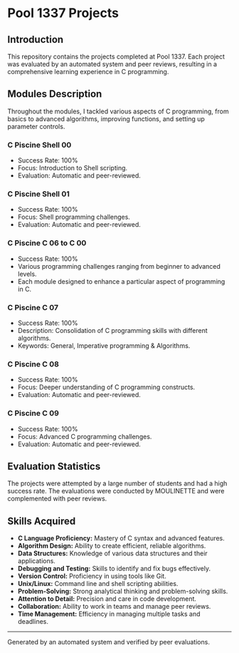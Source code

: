 
# Pool 1337 Projects

## Introduction
This repository contains the projects completed at Pool 1337. Each project was evaluated by an automated system and peer reviews, resulting in a comprehensive learning experience in C programming.

## Modules Description
Throughout the modules, I tackled various aspects of C programming, from basics to advanced algorithms, improving functions, and setting up parameter controls.

### C Piscine Shell 00

- Success Rate: 100%
- Focus: Introduction to Shell scripting.
- Evaluation: Automatic and peer-reviewed.

### C Piscine Shell 01

- Success Rate: 100%
- Focus: Shell programming challenges.
- Evaluation: Automatic and peer-reviewed.

### C Piscine C 06 to C 00

- Success Rate: 100%
- Various programming challenges ranging from beginner to advanced levels.
- Each module designed to enhance a particular aspect of programming in C.

### C Piscine C 07

- Success Rate: 100%
- Description: Consolidation of C programming skills with different algorithms.
- Keywords: General, Imperative programming & Algorithms.

### C Piscine C 08

- Success Rate: 100%
- Focus: Deeper understanding of C programming constructs.
- Evaluation: Automatic and peer-reviewed.

### C Piscine C 09

- Success Rate: 100%
- Focus: Advanced C programming challenges.
- Evaluation: Automatic and peer-reviewed.

## Evaluation Statistics
The projects were attempted by a large number of students and had a high success rate. The evaluations were conducted by MOULINETTE and were complemented with peer reviews.

## Skills Acquired
- **C Language Proficiency:** Mastery of C syntax and advanced features.
- **Algorithm Design:** Ability to create efficient, reliable algorithms.
- **Data Structures:** Knowledge of various data structures and their applications.
- **Debugging and Testing:** Skills to identify and fix bugs effectively.
- **Version Control:** Proficiency in using tools like Git.
- **Unix/Linux:** Command line and shell scripting abilities.
- **Problem-Solving:** Strong analytical thinking and problem-solving skills.
- **Attention to Detail:** Precision and care in code development.
- **Collaboration:** Ability to work in teams and manage peer reviews.
- **Time Management:** Efficiency in managing multiple tasks and deadlines.

---
Generated by an automated system and verified by peer evaluations.
